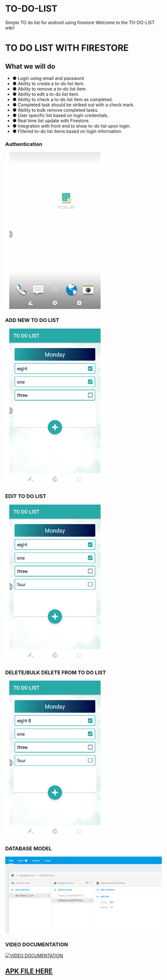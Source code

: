 # TO-DO-LIST
Simple TO do list for android using firestore
Welcome to the TO-DO-LIST wiki!
# TO DO LIST WITH FIRESTORE

## What we will do
* ● Login using email and password
* ● Ability to create a to-do list item.
* ● Ability to remove a to-do list item.
* ● Ability to edit a to-do list item.
* ● Ability to check a to-do list item as completed.
* ● Completed task should be striked out with a check mark.
* ● Ability to bulk remove completed tasks.
* ● User specific list based on login credentials.
* ● Real time list update with Firestore.
* ● Integration with front end to show to-do list upon login.
* ● Filtered to-do list items based on login information.

### Authentication
![Authintication](https://github.com/Muhaiminur/TO-DO-LIST/blob/master/DOCUMENTATION/UI/Authentication.gif)

### ADD NEW TO DO LIST
![ADD NEW TO DO LIST](https://github.com/Muhaiminur/TO-DO-LIST/blob/master/DOCUMENTATION/UI/Add_to_do_list.gif)

### EDIT TO DO LIST
![EDIT TO DO LIST](https://github.com/Muhaiminur/TO-DO-LIST/blob/master/DOCUMENTATION/UI/Edit_to_do_list.gif)

### DELETE/BULK DELETE FROM TO DO LIST
![DELETE/BULK DELETE FROM TO DO LIST](https://github.com/Muhaiminur/TO-DO-LIST/blob/master/DOCUMENTATION/UI/Bulk_delete__to_do_list.gif)

### DATABASE MODEL
![DATABASE MODEL](https://github.com/Muhaiminur/TO-DO-LIST/blob/master/DOCUMENTATION/UI/DATABASE.PNG)

### VIDEO DOCUMENTATION
[![VIDEO DOCUMENTATION](https://img.youtube.com/vi/7qfgjZ4oFeQ/0.jpg)](https://www.youtube.com/watch?v=7qfgjZ4oFeQ)

## [APK FILE HERE](https://github.com/Muhaiminur/TO-DO-LIST/blob/master/DOCUMENTATION/SHARING%20APK/app-debug.apk)
